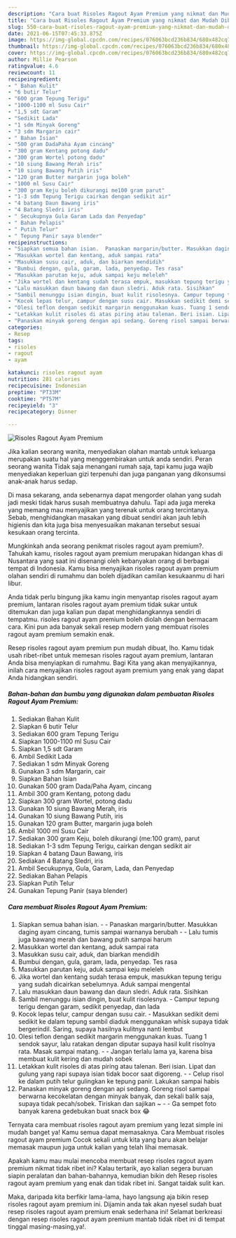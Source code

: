 ```yaml
---
description: "Cara buat Risoles Ragout Ayam Premium yang nikmat dan Mudah Dibuat"
title: "Cara buat Risoles Ragout Ayam Premium yang nikmat dan Mudah Dibuat"
slug: 550-cara-buat-risoles-ragout-ayam-premium-yang-nikmat-dan-mudah-dibuat
date: 2021-06-15T07:45:33.875Z
image: https://img-global.cpcdn.com/recipes/076063bcd236b834/680x482cq70/risoles-ragout-ayam-premium-foto-resep-utama.jpg
thumbnail: https://img-global.cpcdn.com/recipes/076063bcd236b834/680x482cq70/risoles-ragout-ayam-premium-foto-resep-utama.jpg
cover: https://img-global.cpcdn.com/recipes/076063bcd236b834/680x482cq70/risoles-ragout-ayam-premium-foto-resep-utama.jpg
author: Millie Pearson
ratingvalue: 4.6
reviewcount: 11
recipeingredient:
- " Bahan Kulit"
- "6 butir Telur"
- "600 gram Tepung Terigu"
- "1000-1100 ml Susu Cair"
- "1,5 sdt Garam"
- "Sedikit Lada"
- "1 sdm Minyak Goreng"
- "3 sdm Margarin cair"
- " Bahan Isian"
- "500 gram DadaPaha Ayam cincang"
- "300 gram Kentang potong dadu"
- "300 gram Wortel potong dadu"
- "10 siung Bawang Merah iris"
- "10 siung Bawang Putih iris"
- "120 gram Butter margarin juga boleh"
- "1000 ml Susu Cair"
- "300 gram Keju boleh dikurangi me100 gram parut"
- "1-3 sdm Tepung Terigu cairkan dengan sedikit air"
- "4 batang Daun Bawang iris"
- "4 Batang Sledri iris"
- " Secukupnya Gula Garam Lada dan Penyedap"
- " Bahan Pelapis"
- " Putih Telur"
- " Tepung Panir saya blender"
recipeinstructions:
- "Siapkan semua bahan isian.  Panaskan margarin/butter. Masukkan daging ayam cincang, tumis sampai warnanya berubah  Lalu tumis juga bawang merah dan bawang putih sampai harum"
- "Masukkan wortel dan kentang, aduk sampai rata"
- "Masukkan susu cair, aduk, dan biarkan mendidih"
- "Bumbui dengan, gula, garam, lada, penyedap. Tes rasa"
- "Masukkan parutan keju, aduk sampai keju meleleh"
- "Jika wortel dan kentang sudah terasa empuk, masukkan tepung terigu yang sudah dicairkan sebelumnya. Aduk sampai mengental"
- "Lalu masukkan daun bawang dan daun sledri. Aduk rata. Sisihkan"
- "Sambil menunggu isian dingin, buat kulit risolesnya. Campur tepung terigu dengan garam, sedikit penyedap, dan lada"
- "Kocok lepas telur, campur dengan susu cair. Masukkan sedikit demi sedikit ke dalam tepung sambil diaduk menggunakan whisk supaya tidak bergerindil. Saring, supaya hasilnya kulitnya nanti lembut"
- "Olesi teflon dengan sedikit margarin menggunakan kuas. Tuang 1 sendok sayur, lalu ratakan dengan diputar supaya hasil kulit risolnya rata. Masak sampai matang.  Jangan terlalu lama ya, karena bisa membuat kulit kering dan mudah sobek"
- "Letakkan kulit risoles di atas piring atau talenan. Beri isian. Lipat dan gulung yang rapi supaya isian tidak bocor saat digoreng.   Celup risol ke dalam putih telur gulingkan ke tepung panir. Lakukan sampai habis"
- "Panaskan minyak goreng dengan api sedang. Goreng risol sampai berwarna kecokelatan dengan minyak banyak, dan sekali balik saja, supaya tidak pecah/sobek. Tiriskan dan sajikan ~  Ga sempet foto banyak karena gedebukan buat snack box 😂"
categories:
- Resep
tags:
- risoles
- ragout
- ayam

katakunci: risoles ragout ayam 
nutrition: 281 calories
recipecuisine: Indonesian
preptime: "PT33M"
cooktime: "PT57M"
recipeyield: "3"
recipecategory: Dinner

---
```



![Risoles Ragout Ayam Premium](https://img-global.cpcdn.com/recipes/076063bcd236b834/680x482cq70/risoles-ragout-ayam-premium-foto-resep-utama.jpg)

Jika kalian seorang wanita, menyediakan olahan mantab untuk keluarga merupakan suatu hal yang menggembirakan untuk anda sendiri. Peran seorang  wanita Tidak saja menangani rumah saja, tapi kamu juga wajib menyediakan keperluan gizi terpenuhi dan juga panganan yang dikonsumsi anak-anak harus sedap.

Di masa  sekarang, anda sebenarnya dapat mengorder olahan yang sudah jadi meski tidak harus susah membuatnya dahulu. Tapi ada juga mereka yang memang mau menyajikan yang terenak untuk orang tercintanya. Sebab, menghidangkan masakan yang dibuat sendiri akan jauh lebih higienis dan kita juga bisa menyesuaikan makanan tersebut sesuai kesukaan orang tercinta. 



Mungkinkah anda seorang penikmat risoles ragout ayam premium?. Tahukah kamu, risoles ragout ayam premium merupakan hidangan khas di Nusantara yang saat ini disenangi oleh kebanyakan orang di berbagai tempat di Indonesia. Kamu bisa menyajikan risoles ragout ayam premium olahan sendiri di rumahmu dan boleh dijadikan camilan kesukaanmu di hari libur.

Anda tidak perlu bingung jika kamu ingin menyantap risoles ragout ayam premium, lantaran risoles ragout ayam premium tidak sukar untuk ditemukan dan juga kalian pun dapat menghidangkannya sendiri di tempatmu. risoles ragout ayam premium boleh diolah dengan bermacam cara. Kini pun ada banyak sekali resep modern yang membuat risoles ragout ayam premium semakin enak.

Resep risoles ragout ayam premium pun mudah dibuat, lho. Kamu tidak usah ribet-ribet untuk memesan risoles ragout ayam premium, lantaran Anda bisa menyiapkan di rumahmu. Bagi Kita yang akan menyajikannya, inilah cara menyajikan risoles ragout ayam premium yang enak yang dapat Anda hidangkan sendiri.

<!--inarticleads1-->

##### Bahan-bahan dan bumbu yang digunakan dalam pembuatan Risoles Ragout Ayam Premium:

1. Sediakan  Bahan Kulit
1. Siapkan 6 butir Telur
1. Sediakan 600 gram Tepung Terigu
1. Siapkan 1000-1100 ml Susu Cair
1. Siapkan 1,5 sdt Garam
1. Ambil Sedikit Lada
1. Sediakan 1 sdm Minyak Goreng
1. Gunakan 3 sdm Margarin, cair
1. Siapkan  Bahan Isian
1. Gunakan 500 gram Dada/Paha Ayam, cincang
1. Ambil 300 gram Kentang, potong dadu
1. Siapkan 300 gram Wortel, potong dadu
1. Gunakan 10 siung Bawang Merah, iris
1. Gunakan 10 siung Bawang Putih, iris
1. Gunakan 120 gram Butter, margarin juga boleh
1. Ambil 1000 ml Susu Cair
1. Sediakan 300 gram Keju, boleh dikurangi (me:100 gram), parut
1. Sediakan 1-3 sdm Tepung Terigu, cairkan dengan sedikit air
1. Siapkan 4 batang Daun Bawang, iris
1. Sediakan 4 Batang Sledri, iris
1. Ambil  Secukupnya, Gula, Garam, Lada, dan Penyedap
1. Sediakan  Bahan Pelapis
1. Siapkan  Putih Telur
1. Gunakan  Tepung Panir (saya blender)




<!--inarticleads2-->

##### Cara membuat Risoles Ragout Ayam Premium:

1. Siapkan semua bahan isian. -  - Panaskan margarin/butter. Masukkan daging ayam cincang, tumis sampai warnanya berubah -  - Lalu tumis juga bawang merah dan bawang putih sampai harum
1. Masukkan wortel dan kentang, aduk sampai rata
1. Masukkan susu cair, aduk, dan biarkan mendidih
1. Bumbui dengan, gula, garam, lada, penyedap. Tes rasa
1. Masukkan parutan keju, aduk sampai keju meleleh
1. Jika wortel dan kentang sudah terasa empuk, masukkan tepung terigu yang sudah dicairkan sebelumnya. Aduk sampai mengental
1. Lalu masukkan daun bawang dan daun sledri. Aduk rata. Sisihkan
1. Sambil menunggu isian dingin, buat kulit risolesnya. - Campur tepung terigu dengan garam, sedikit penyedap, dan lada
1. Kocok lepas telur, campur dengan susu cair. - Masukkan sedikit demi sedikit ke dalam tepung sambil diaduk menggunakan whisk supaya tidak bergerindil. Saring, supaya hasilnya kulitnya nanti lembut
1. Olesi teflon dengan sedikit margarin menggunakan kuas. Tuang 1 sendok sayur, lalu ratakan dengan diputar supaya hasil kulit risolnya rata. Masak sampai matang. -  - Jangan terlalu lama ya, karena bisa membuat kulit kering dan mudah sobek
1. Letakkan kulit risoles di atas piring atau talenan. Beri isian. Lipat dan gulung yang rapi supaya isian tidak bocor saat digoreng.  -  - Celup risol ke dalam putih telur gulingkan ke tepung panir. Lakukan sampai habis
1. Panaskan minyak goreng dengan api sedang. Goreng risol sampai berwarna kecokelatan dengan minyak banyak, dan sekali balik saja, supaya tidak pecah/sobek. Tiriskan dan sajikan ~ -  - Ga sempet foto banyak karena gedebukan buat snack box 😂




Ternyata cara membuat risoles ragout ayam premium yang lezat simple ini mudah banget ya! Kamu semua dapat memasaknya. Cara Membuat risoles ragout ayam premium Cocok sekali untuk kita yang baru akan belajar memasak maupun juga untuk kalian yang telah lihai memasak.

Apakah kamu mau mulai mencoba membuat resep risoles ragout ayam premium nikmat tidak ribet ini? Kalau tertarik, ayo kalian segera buruan siapin peralatan dan bahan-bahannya, kemudian bikin deh Resep risoles ragout ayam premium yang enak dan tidak ribet ini. Sangat taidak sulit kan. 

Maka, daripada kita berfikir lama-lama, hayo langsung aja bikin resep risoles ragout ayam premium ini. Dijamin anda tak akan nyesel sudah buat resep risoles ragout ayam premium enak sederhana ini! Selamat berkreasi dengan resep risoles ragout ayam premium mantab tidak ribet ini di tempat tinggal masing-masing,ya!.

